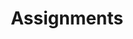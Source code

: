 ---
layout: home
title: Assignments
permalink: /resources/assignments/
parent: Resources
nav_order: 2
has_toc: false
---